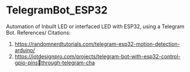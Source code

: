 # TelegramBot_ESP32
Automation of Inbuilt LED or interfaced LED with ESP32, using a Telegram Bot.
References/ Citations:
1. https://randomnerdtutorials.com/telegram-esp32-motion-detection-arduino/
2. https://iotdesignpro.com/projects/telegram-bot-with-esp32-control-gpio-pinsthrough-telegram-cha
